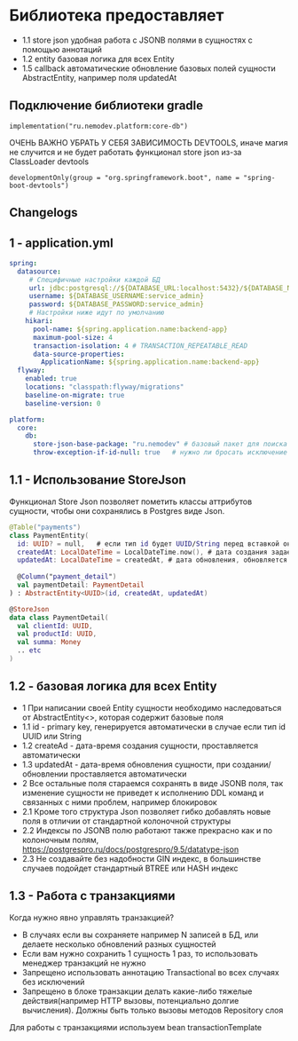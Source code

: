 # Библиотека предоставляет
- 1.1 store json удобная работа с JSONB полями в сущностях с помощью аннотаций
- 1.2 entity базовая логика для всех Entity
- 1.5 callback автоматические обновление базовых полей сущности AbstractEntity, например поля updatedAt

## Подключение библиотеки gradle
    implementation("ru.nemodev.platform:core-db")

ОЧЕНЬ ВАЖНО УБРАТЬ У СЕБЯ ЗАВИСИМОСТЬ DEVTOOLS, иначе магия не случится и не будет работать функционал store json из-за ClassLoader devtools

    developmentOnly(group = "org.springframework.boot", name = "spring-boot-devtools")

## Changelogs

## 1 - application.yml
``` yaml
spring:
  datasource:
     # Специфичные настройки каждой БД
     url: jdbc:postgresql://${DATABASE_URL:localhost:5432}/${DATABASE_NAME:service-db}
     username: ${DATABASE_USERNAME:service_admin}
     password: ${DATABASE_PASSWORD:service_admin}
     # Настройки ниже идут по умолчанию
    hikari:
      pool-name: ${spring.application.name:backend-app}
      maximum-pool-size: 4
      transaction-isolation: 4 # TRANSACTION_REPEATABLE_READ
      data-source-properties:
        ApplicationName: ${spring.application.name:backend-app}
  flyway:
    enabled: true
    locations: "classpath:flyway/migrations"
    baseline-on-migrate: true
    baseline-version: 0

platform:
  core:
    db:
      store-json-base-package: "ru.nemodev" # базовый пакет для поиска *Entity с аннотацией StoreJson
      throw-exception-if-id-null: true   # нужно ли бросать исключение если при вставке не был задан id и его не удалось сгенерировать
```

## 1.1 - Использование StoreJson
Функционал Store Json позволяет пометить классы аттрибутов сущности, чтобы они сохранялись в Postgres виде Json.

``` kotlin
@Table("payments")
class PaymentEntity(
  id: UUID? = null,   # если тип id будет UUID/String перед вставкой он будет автоматически сгенерирован, смотри UpdateBeforeConvertCallback
  createdAt: LocalDateTime = LocalDateTime.now(), # дата создания задается 1 раз при первом insert и больше не меняется
  updatedAt: LocalDateTime = createdAt, # дата обновления, обновляется автоматически перед update, смотри UpdateBeforeConvertCallback
  
  @Column("payment_detail")
  val paymentDetail: PaymentDetail
) : AbstractEntity<UUID>(id, createdAt, updatedAt)

@StoreJson 
data class PaymentDetail(
  val clientId: UUID,
  val productId: UUID,
  val summa: Money
  .. etc
)
```

## 1.2 - базовая логика для всех Entity
- 1 При написании своей Entity сущности необходимо наследоваться от AbstractEntity<>, которая содержит базовые поля
- 1.1 id - primary key, генерируется автоматически в случае если тип id UUID или String
- 1.2 createAd - дата-время создания сущности, проставляется автоматически
- 1.3 updatedAt - дата-время обновления сущности, при создании/обновлении проставляется автоматически
- 2 Все остальные поля стараемся сохранять в виде JSONB поля, так изменение сущности не приведет к исполнению DDL команд и связанных с ними проблем, например блокировок
- 2.1 Кроме того структура Json позволяет гибко добавлять новые поля в отличии от стандартной колоночной структуры
- 2.2 Индексы по JSONB полю работают также прекрасно как и по колоночным полям, https://postgrespro.ru/docs/postgrespro/9.5/datatype-json
- 2.3 Не создавайте без надобности GIN индекс, в большинстве случаев подойдет стандартный BTREE или HASH индекс

## 1.3 - Работа с транзакциями
Когда нужно явно управлять транзакцией?
- В случаях если вы сохраняете например N записей в БД, или делаете несколько обновлений разных сущностей
- Если вам нужно сохранить 1 сущность 1 раз, то использовать менеджер транзакций не нужно
- Запрещено использовать аннотацию Transactional во всех случаях без исключений 
- Запрещено в блоке транзакции делать какие-либо тяжелые действия(например HTTP вызовы, потенциально долгие вычисления).
Должны быть только вызовы методов Repository слоя

Для работы с транзакциями используем bean transactionTemplate